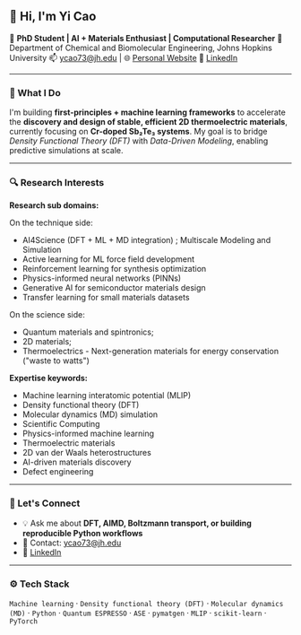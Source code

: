 ## 👋 Hi, I'm Yi Cao

🔬 **PhD Student | AI + Materials Enthusiast | Computational Researcher**
📍 Department of Chemical and Biomolecular Engineering, Johns Hopkins University
📫 [ycao73@jh.edu](mailto:ycao73@jh.edu) | 🌐 [Personal Website](https://yicao-elina.github.io/yicao-elina/) 🔗 [LinkedIn](https://www.linkedin.com/in/yi-cao-1368ab292)

---

### 🧠 What I Do

I'm building **first-principles + machine learning frameworks** to accelerate the **discovery and design of stable, efficient 2D thermoelectric materials**, currently focusing on **Cr-doped Sb₂Te₃ systems**. My goal is to bridge *Density Functional Theory (DFT)* with *Data-Driven Modeling*, enabling predictive simulations at scale.

---

### 🔍 Research Interests

**Research sub domains:**

On the technique side:

- AI4Science (DFT + ML + MD integration) ; Multiscale Modeling and Simulation
- Active learning for ML force field development
- Reinforcement learning for synthesis optimization
- Physics-informed neural networks (PINNs)
- Generative AI for semiconductor materials design
- Transfer learning for small materials datasets

On the science side:
- Quantum materials and spintronics;
- 2D materials;
- Thermoelectrics - Next-generation materials for energy conservation ("waste to watts")

**Expertise keywords:**

- Machine learning interatomic potential (MLIP)
- Density functional theory (DFT)
- Molecular dynamics (MD) simulation
- Scientific Computing
- Physics-informed machine learning
- Thermoelectric materials
- 2D van der Waals heterostructures
- AI-driven materials discovery
- Defect engineering

---

### 💬 Let's Connect

* 💡 Ask me about **DFT, AIMD, Boltzmann transport, or building reproducible Python workflows**
* 📨 Contact: [ycao73@jh.edu](mailto:ycao73@jh.edu)
* 🔗 [LinkedIn](https://www.linkedin.com/in/yi-cao-1368ab292)

---

### ⚙️ Tech Stack

`Machine learning` · `Density functional theory (DFT)` · `Molecular dynamics (MD)` · `Python` ·  `Quantum ESPRESSO` · `ASE` · `pymatgen` · `MLIP` · `scikit-learn` · `PyTorch`

<!--
**yicao-elina/yicao-elina** is a ✨ _special_ ✨ repository because its `README.md` (this file) appears on your GitHub profile.

Here are some ideas to get you started:

- 🔭 I’m currently working on ...
- 🌱 I’m currently learning ...
- 👯 I’m looking to collaborate on ...
- 🤔 I’m looking for help with ...
- 💬 Ask me about ...
- 📫 How to reach me: ...
- 😄 Pronouns: ...
- ⚡ Fun fact: ...
-->

